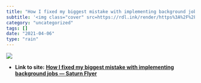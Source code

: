 ```yaml
---
title: "How I fixed my biggest mistake with implementing background jobs — Saturn Flyer"
subtitle: '<img class="cover" src=https://rdl.ink/render/https%3A%2F%2Fwww.saturnflyer.com%2Fblog%2Fworking-lat...'
category: "uncategorized"
tags: []
date: "2021-04-06"
type: "rain"
---
```

<img class="cover" src=https://rdl.ink/render/https%3A%2F%2Fwww.saturnflyer.com%2Fblog%2Fworking-later-bridging-your-code-with-the-background>


* **Link to site:** **[How I fixed my biggest mistake with implementing background jobs — Saturn Flyer](https://www.saturnflyer.com/blog/working-later-bridging-your-code-with-the-background)**